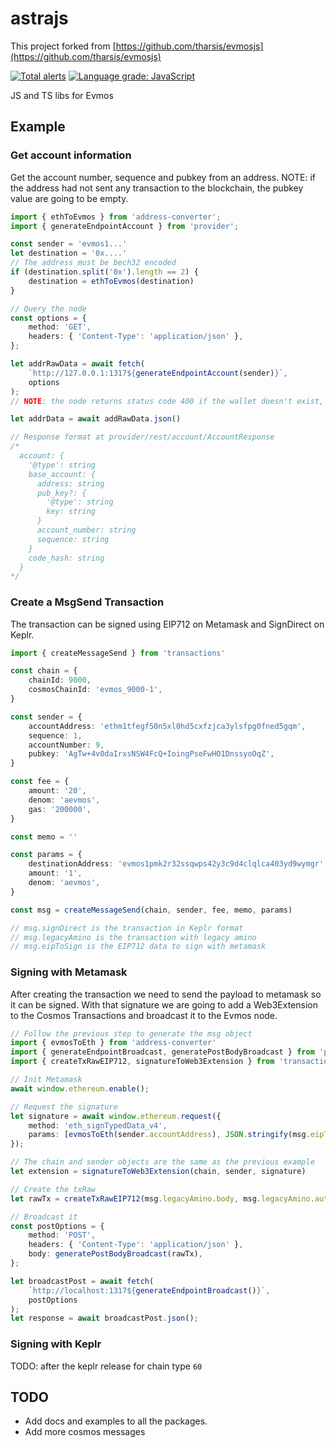 # astrajs

This project forked from [https://github.com/tharsis/evmosjs](https://github.com/tharsis/evmosjs)

[![Total alerts](https://img.shields.io/lgtm/alerts/g/astraprotocol/astrajs.svg?logo=lgtm&logoWidth=18)](https://lgtm.com/projects/g/astraprotocol/astrajs/alerts/) [![Language grade: JavaScript](https://img.shields.io/lgtm/grade/javascript/g/astraprotocol/astrajs.svg?logo=lgtm&logoWidth=18)](https://lgtm.com/projects/g/astraprotocol/astrajs/context:javascript)

JS and TS libs for Evmos

## Example

### Get account information

Get the account number, sequence and pubkey from an address.
NOTE: if the address had not sent any transaction to the blockchain, the pubkey value are going to be empty.

```ts
import { ethToEvmos } from 'address-converter';
import { generateEndpointAccount } from 'provider';

const sender = 'evmos1...'
let destination = '0x....'
// The address must be bech32 encoded
if (destination.split('0x').length == 2) {
    destination = ethToEvmos(destination)
}

// Query the node
const options = {
    method: 'GET',
    headers: { 'Content-Type': 'application/json' },
};

let addrRawData = await fetch(
    `http://127.0.0.1:1317${generateEndpointAccount(sender)}`,
    options
);
// NOTE: the node returns status code 400 if the wallet doesn't exist, catch that error

let addrData = await addRawData.json()

// Response format at provider/rest/account/AccountResponse
/*
  account: {
    '@type': string
    base_account: {
      address: string
      pub_key?: {
        '@type': string
        key: string
      }
      account_number: string
      sequence: string
    }
    code_hash: string
  }
*/
```

### Create a MsgSend Transaction

The transaction can be signed using EIP712 on Metamask and SignDirect on Keplr.

```ts
import { createMessageSend } from 'transactions'

const chain = {
    chainId: 9000,
    cosmosChainId: 'evmos_9000-1',
}

const sender = {
    accountAddress: 'ethm1tfegf50n5xl0hd5cxfzjca3ylsfpg0fned5gqm',
    sequence: 1,
    accountNumber: 9,
    pubkey: 'AgTw+4v0daIrxsNSW4FcQ+IoingPseFwHO1DnssyoOqZ',
}

const fee = {
    amount: '20',
    denom: 'aevmos',
    gas: '200000',
}

const memo = ''

const params = {
    destinationAddress: 'evmos1pmk2r32ssqwps42y3c9d4clqlca403yd9wymgr',
    amount: '1',
    denom: 'aevmos',
}

const msg = createMessageSend(chain, sender, fee, memo, params)

// msg.signDirect is the transaction in Keplr format
// msg.legacyAmino is the transaction with legacy amino
// msg.eipToSign is the EIP712 data to sign with metamask

```

### Signing with Metamask

After creating the transaction we need to send the payload to metamask so it can be signed. With that signature we are going to add a Web3Extension to the Cosmos Transactions and broadcast it to the Evmos node.

```ts
// Follow the previous step to generate the msg object
import { evmosToEth } from 'address-converter'
import { generateEndpointBroadcast, generatePostBodyBroadcast } from 'provider'
import { createTxRawEIP712, signatureToWeb3Extension } from 'transactions'

// Init Metamask
await window.ethereum.enable();

// Request the signature
let signature = await window.ethereum.request({
    method: 'eth_signTypedData_v4',
    params: [evmosToEth(sender.accountAddress), JSON.stringify(msg.eipToSign)],
});

// The chain and sender objects are the same as the previous example
let extension = signatureToWeb3Extension(chain, sender, signature)

// Create the txRaw
let rawTx = createTxRawEIP712(msg.legacyAmino.body, msg.legacyAmino.authInfo, extension)

// Broadcast it
const postOptions = {
    method: 'POST',
    headers: { 'Content-Type': 'application/json' },
    body: generatePostBodyBroadcast(rawTx),
};

let broadcastPost = await fetch(
    `http://localhost:1317${generateEndpointBroadcast()}`,
    postOptions
);
let response = await broadcastPost.json();
```

### Signing with Keplr

TODO: after the keplr release for chain type `60`

## TODO

- Add docs and examples to all the packages.
- Add more cosmos messages
